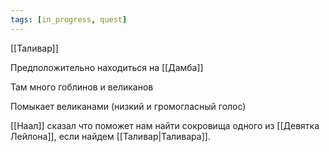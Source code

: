 ```yaml
---
tags: [in_progress, quest]
---
```

[[Таливар]]

Предположительно находиться на [[Дамба]]

Там много гоблинов и великанов

Помыкает великанами (низкий и громогласный голос)

[[Наал]] сказал что поможет нам найти сокровища одного из [[Девятка Лейлона]], если найдем [[Таливар|Таливара]].
